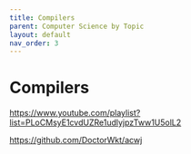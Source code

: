 ```yaml
---
title: Compilers
parent: Computer Science by Topic
layout: default
nav_order: 3
---
```


# Compilers

https://www.youtube.com/playlist?list=PLoCMsyE1cvdUZRe1udlyjpzTww1U5olL2

https://github.com/DoctorWkt/acwj